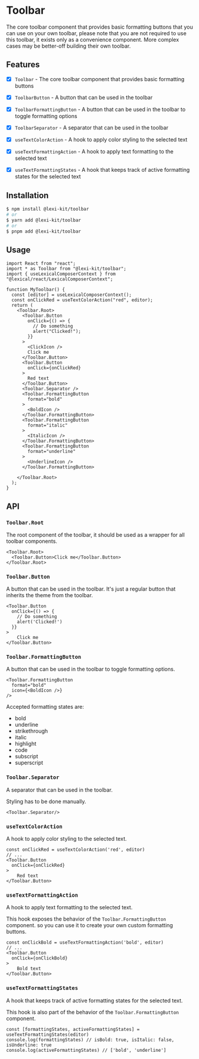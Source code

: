 # Toolbar

The core toolbar component that provides basic formatting buttons 
that you can use on your own toolbar, please note that you are not required to use this toolbar,
it exists only as a convenience component. More complex cases may be better-off building their own toolbar.

## Features

- [x] `Toolbar` - The core toolbar component that provides basic formatting buttons
- [x] `ToolbarButton` - A button that can be used in the toolbar
- [x] `ToolbarFormattingButton` - A button that can be used in the toolbar to toggle formatting options
- [x] `ToolbarSeparator` - A separator that can be used in the toolbar
- [x] `useTextColorAction` - A hook to apply color styling to the selected text
- [x] `useTextFormattingAction` - A hook to apply text formatting to the selected text
- [x] `useTextFormattingStates` - A hook that keeps track of active formatting states for the selected text


## Installation

```sh
$ npm install @lexi-kit/toolbar
# or
$ yarn add @lexi-kit/toolbar
# or
$ pnpm add @lexi-kit/toolbar
```

## Usage

```tsx
import React from "react";
import * as Toolbar from "@lexi-kit/toolbar";
import { useLexicalComposerContext } from "@lexical/react/LexicalComposerContext";

function MyToolbar() {
  const [editor] = useLexicalComposerContext();
  const onClickRed = useTextColorAction("red", editor);
  return (
    <Toolbar.Root>
      <Toolbar.Button
        onClick={() => {
          // Do something
          alert("Clicked!");
        }}
      >
        <ClickIcon />
        Click me
      </Toolbar.Button>
      <Toolbar.Button
        onClick={onClickRed}
      >
        Red text
      </Toolbar.Button>
      <Toolbar.Separator />
      <Toolbar.FormattingButton
        format="bold"
      >
        <BoldIcon />
      </Toolbar.FormattingButton>
      <Toolbar.FormattingButton
        format="italic"
      >
        <ItalicIcon />
      </Toolbar.FormattingButton>
      <Toolbar.FormattingButton
        format="underline"
      >
        <UnderlineIcon />
      </Toolbar.FormattingButton>

    </Toolbar.Root>
  );
}
```

## API

### `Toolbar.Root`

The root component of the toolbar, it should be used as a wrapper for all toolbar components.

```tsx
<Toolbar.Root>
  <Toolbar.Button>Click me</Toolbar.Button>
</Toolbar.Root>
```

### `Toolbar.Button`

A button that can be used in the toolbar. It's just a regular button
that inherits the theme from the toolbar.

```tsx
<Toolbar.Button
  onClick={() => {
    // Do something
    alert('Clicked!')
  }}
>
    Click me
</Toolbar.Button>
```

### `Toolbar.FormattingButton`

A button that can be used in the toolbar to toggle formatting options.

```tsx
<Toolbar.FormattingButton
  format="bold"
  icon={<BoldIcon />}
/>
```

Accepted formatting states are:
- bold
- underline
- strikethrough
- italic
- highlight
- code
- subscript
- superscript

### `Toolbar.Separator`

A separator that can be used in the toolbar.

Styling has to be done manually.

```tsx
<Toolbar.Separator/>
```

### `useTextColorAction`

A hook to apply color styling to the selected text.

```tsx
const onClickRed = useTextColorAction('red', editor)
// ...
<Toolbar.Button
  onClick={onClickRed}
>
    Red text
</Toolbar.Button>
```

### `useTextFormattingAction`

A hook to apply text formatting to the selected text.

This hook exposes the behavior of the `Toolbar.FormattingButton` component.
so you can use it to create your own custom formatting buttons.

```tsx
const onClickBold = useTextFormattingAction('bold', editor)
// ...
<Toolbar.Button
  onClick={onClickBold}
>
    Bold text
</Toolbar.Button>
```

### `useTextFormattingStates`

A hook that keeps track of active formatting states for the selected text.

This hook is also part of the behavior of the `Toolbar.FormattingButton` component.

```tsx
const [formattingStates, activeFormattingStates] = useTextFormattingStates(editor)
console.log(formattingStates) // isBold: true, isItalic: false, isUnderline: true
console.log(activeFormattingStates) // ['bold', 'underline']
```
